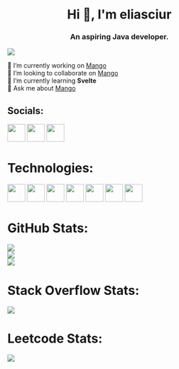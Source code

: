 <h1 align="center">Hi 👋, I'm eliasciur</h1>
<h3 align="center">An aspiring Java developer.</h3>

[![](https://visitcount.itsvg.in/api?id=eliasciur&icon=0&color=9)](https://visitcount.itsvg.in)

🔭 I’m currently working on [Mango](https://github.com/eliasciur/Mango)
<br>
👯 I’m looking to collaborate on [Mango](https://github.com/eliasciur/Mango)
<br>
🌱 I’m currently learning **Svelte**
<br>
💬 Ask me about [Mango](https://github.com/eliasciur/Mango)

## Socials:
[<img src="https://static-00.iconduck.com/assets.00/github-icon-256x249-eb1fu3cu.png" width="40">](https://github.com/eliasciur)
[<img src="https://cdn-icons-png.flaticon.com/512/2111/2111628.png" width="40"/>](https://stackoverflow.com/users/19580991/eliasciur)
[<img src="https://upload.wikimedia.org/wikipedia/commons/thumb/a/ab/LeetCode_logo_white_no_text.svg/1734px-LeetCode_logo_white_no_text.svg.png" height="40"/> ](https://leetcode.com/eliasciur)

# Technologies:
<div>
   <img src="https://cdn4.iconfinder.com/data/icons/logos-and-brands/512/181_Java_logo_logos-512.png" width="40"/>
   <img src="https://upload.wikimedia.org/wikipedia/commons/thumb/6/6a/JavaScript-logo.png/640px-JavaScript-logo.png" width="40"/>
   <img src="https://upload.wikimedia.org/wikipedia/commons/thumb/4/4c/Typescript_logo_2020.svg/768px-Typescript_logo_2020.svg.png" width="40"/>
   <img src="https://seeklogo.com/images/N/nodejs-logo-FBE122E377-seeklogo.com.png" height="40"/>
   <img src="https://upload.wikimedia.org/wikipedia/commons/thumb/1/1b/Svelte_Logo.svg/1702px-Svelte_Logo.svg.png" height="40"/>
   <img src="https://mongodb-js.github.io/leaf/mongodb-leaf_512x512.png" width="40"/>
   <img src="https://upload.wikimedia.org/wikipedia/commons/thumb/3/3f/Git_icon.svg/1200px-Git_icon.svg.png" width="40"/>
</div>

# GitHub Stats:
![](https://github-readme-stats.vercel.app/api?username=eliasciur&theme=dark&hide_border=true&include_all_commits=true&count_private=false)<br/>
![](https://github-readme-streak-stats.herokuapp.com/?user=eliasciur&theme=dark&hide_border=true)<br/>
![](https://github-readme-stats.vercel.app/api/top-langs/?username=eliasciur&theme=dark&hide_border=true&include_all_commits=true&count_private=false&layout=compact)

# Stack Overflow Stats:
![](https://stackoverflow-card.vercel.app/?userID=19580991&theme=tomorrownightbright)

# Leetcode Stats:
![](https://leetcard.jacoblin.cool/eliasciur)
